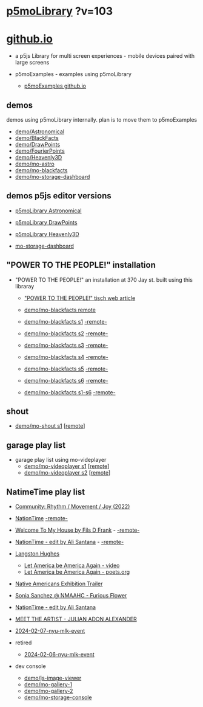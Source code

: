 # [p5moLibrary](https://github.com/molab-itp/p5moLibrary) ?v=103

# [github.io](https://molab-itp.github.io/p5moLibrary/src?v=103)

- a p5js Library for multi screen experiences - mobile devices paired with large screens

- p5moExamples - examples using p5moLibrary

  - [ p5moExamples github.io ](https://molab-itp.github.io/p5moExamples)

## demos

demos using p5moLibrary internally. plan is to move them to p5moExamples

- [demo/Astronomical](demo/Astronomical?v=103)
- [demo/BlackFacts](demo/BlackFacts?v=103)
- [demo/DrawPoints](demo/DrawPoints?v=103)
- [demo/FourierPoints](demo/FourierPoints?v=103)
- [demo/Heavenly3D](demo/Heavenly3D?v=103)
- [demo/mo-astro](demo/mo-astro?v=103)
- [demo/mo-blackfacts](demo/mo-blackfacts?v=103)
- [demo/mo-storage-dashboard](demo/mo-storage-dashboard?v=103)

## demos p5js editor versions

- [p5moLibrary Astronomical](https://editor.p5js.org/jht9629-nyu/sketches/iIIAb8KIDr)

- [p5moLibrary DrawPoints](https://editor.p5js.org/jht9629-nyu/sketches/TQyVoswjQ)

- [p5moLibrary Heavenly3D](https://editor.p5js.org/jht9629-nyu/sketches/6VM5IMP4m)

- [mo-storage-dashboard](https://editor.p5js.org/jht9629-nyu/sketches/Osz28nOS9)

## "POWER TO THE PEOPLE!" installation

- "POWER TO THE PEOPLE!" an installation at 370 Jay st. built using this libraray

  - ["POWER TO THE PEOPLE!" tisch web article](https://tisch.nyu.edu/itp/news/spring-2024/community-facing-interactive-installations-on-the-ground-floor-o)

  - [demo/mo-blackfacts remote](demo/mo-blackfacts?v=103)
  - [demo/mo-blackfacts s1](demo/mo-blackfacts?v=103&group=s1&qrcode=mo-blackfacts-qrcode-1.png) [-remote-](demo/mo-blackfacts?v=103&group=s1)
  - [demo/mo-blackfacts s2](demo/mo-blackfacts?v=103&group=s2&qrcode=mo-blackfacts-qrcode-2.png) [-remote-](demo/mo-blackfacts?v=103&group=s2)
  - [demo/mo-blackfacts s3](demo/mo-blackfacts?v=103&group=s3&qrcode=mo-blackfacts-qrcode-3.png) [-remote-](demo/mo-blackfacts?v=103&group=s3)
  - [demo/mo-blackfacts s4](demo/mo-blackfacts?v=103&group=s4&qrcode=mo-blackfacts-qrcode-4.png) [-remote-](demo/mo-blackfacts?v=103&group=s4)
  - [demo/mo-blackfacts s5](demo/mo-blackfacts?v=103&group=s5&qrcode=mo-blackfacts-qrcode-5.png) [-remote-](demo/mo-blackfacts?v=103&group=s5)
  - [demo/mo-blackfacts s6](demo/mo-blackfacts?v=103&group=s6&qrcode=mo-blackfacts-qrcode-6.png) [-remote-](demo/mo-blackfacts?v=103&group=s6)
  - [demo/mo-blackfacts s1-s6](demo/mo-blackfacts?v=103&group=s1,s2,s3,s4,s5,s6&qrcode=mo-blackfacts-qrcode-1-6.png) [-remote-](demo/mo-blackfacts?v=103&group=s1,s2,s3,s4,s5,s6)

## shout

- [demo/mo-shout s1](demo/mo-shout?v=103&group=s1&qrcode=mo-shout-qrcode-1.png) [[remote](qrcode/mo-shout.html?v=103&group=s1)]
<!-- https://molab-itp.github.io/p5moLibrary/src/qrcode/mo-shout.html?group=s1 -->

## garage play list

- garage play list using mo-videplayer
  - [demo/mo-videoplayer s1](demo/mo-videoplayer?v=103&group=s1&qrcode=mo-videoplayer-qrcode-1.png)
    [[remote](qrcode/mo-videoplayer.html?v=103&group=s1)]
  - [demo/mo-videoplayer s2](demo/mo-videoplayer?v=103&group=s2&qrcode=mo-videoplayer-qrcode-2.png)
    [[remote](qrcode/mo-videoplayer.html?v=103&group=s2)]

## NatimeTime play list

- [Community: Rhythm / Movement / Joy (2022)](demo/mo-videoplayer/index.html?playlist=8HfVf69nUX0)

- [NationTime](demo/mo-videoplayer/index.html?qrcode=NationTime.png) [-remote-](demo/mo-videoplayer/index.html)

- [Welcome To My House by Fils D Frank](demo/mo-videoplayer/?playlist=kinLtCLHYvo&title=Welcome%20To%20My%20House%20by%20Fils%20D%20Frank&qrcode=NationTime.png) - [-remote-](demo/mo-videoplayer/?playlist=kinLtCLHYvo&title=Welcome%20To%20My%20House%20by%20Fils%20D%20Frank)

- [NationTime - edit by Ali Santana](demo/mo-videoplayer/?playlist=-UtKxghWlvY&title=NationTime%20-%20ELUCID%20-%20BETAMAX&qrcode=NationTime.png) - [-remote-](demo/mo-videoplayer/?playlist=-UtKxghWlvY&title=NationTime%20-%20ELUCID%20-%20BETAMAX)

- [Langston Hughes ](demo/BlackFacts?playlist=XzI3huqpCi4)

  - [Let America be America Again - video](demo/mo-blackfacts?playlist=CFNM8GB_Yp0&title=%E2%98%85)
  - [Let America be America Again - poets.org](https://poets.org/poem/let-america-be-america-again)

- [Native Americans Exhibition Trailer](demo/BlackFacts?playlist=hpjNGTYvpxw)

- [Sonia Sanchez @ NMAAHC - Furious Flower](demo/mo-blackfacts?playlist=FNLp8e-cfgk&title=Sonia%20Sanchez)

- [NationTime - edit by Ali Santana](demo/mo-videoplayer?playlist=-UtKxghWlvY&title=NationTime%20-%20ELUCID%20-%20BETAMAX&qrcode=NationTime.png)

- [MEET THE ARTIST - JULIAN ADON ALEXANDER](demo/mo-blackfacts?playlist=wk0La_2igws&title=MEET%20THE%20ARTIST%20-%20JULIAN%20ADON%20ALEXANDE%20-%20What%20it%20is&qrcode=JULIAN.png)

- [2024-02-07-nyu-mlk-event](demo/mo-blackfacts?playlist=lG758MniLYg&qrcode=annoucement-01.png&title=2024-02-07-nyu-mlk-event)

- retired

  - [2024-02-06-nyu-mlk-event](demo/mo-blackfacts?playlist=zbRz5xTaLYI&qrcode=annoucement-01.png&title=2024-02-06-nyu-mlk-event)
  <!-- - [Weapons of White Destruction - TJ](demo/mo-blackfacts?playlist=ob8YQPGJiHY&title=Weapons%20of%20White%20Destruction%20-%20TJ&&qrcode=TJ.png) -->

- dev console

  - [demo/js-image-viewer](demo/js-image-viewer?v=103)
  - [demo/mo-gallery-1](demo/mo-gallery-1?v=103)
  - [demo/mo-gallery-2](demo/mo-gallery-2?v=103)
  - [demo/mo-storage-console](demo/mo-storage-console?v=103)

<!--

- retired
  - [demo/mo-astro-host-0](demo/mo-astro-host-0?v=103)
  - [demo/mo-astro-host-1](demo/mo-astro-host-1?v=103)
  - [demo/mo-astro-remote-0](demo/mo-astro-remote-0?v=103)
  - [demo/mo-astro-remote-1](demo/mo-astro-remote-1?v=103)

  - [demo/mo-blackfacts-host](demo/mo-blackfacts-host?v=103)
  - [demo/mo-blackfacts-remote](demo/mo-blackfacts-remote?v=103)

# https://www.youtube.com/watch?v=hpjNGTYvpxw
# The Land Carries Our Ancestors: Contemporary Art by Native Americans Exhibition Trailer

 -->
